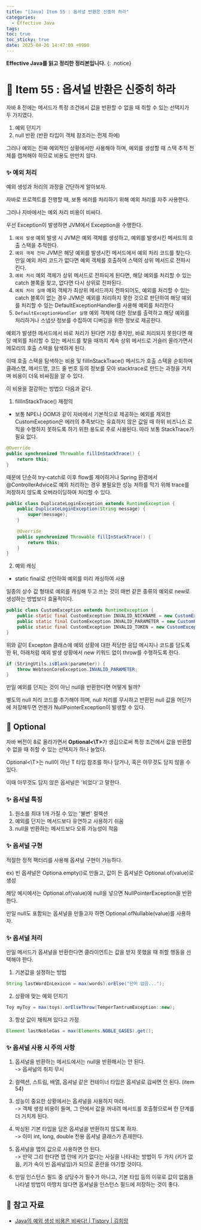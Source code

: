 ```yaml
---
title: "[Java] Item 55 : 옵셔널 반환은 신중히 하라"
categories:
  - Effective Java
tags:
toc: true
toc_sticky: true
date: 2025-04-26 14:47:00 +0900
---
```


<strong>Effective Java를 읽고 정리한 정리본입니다.</strong>
{: .notice}

# 📌 Item 55 : 옵셔널 반환은 신중히 하라

자바 8 전에는 메서드가 특정 조건에서 값을 반환할 수 없을 때 취할 수 있는 선택지가 두 가지였다.

1. 예외 던지기
2. null 반환 (반환 타입이 객체 참조라는 전제 하에)

그러나 예외는 진짜 예외적인 상황에서만 사용해야 하며, 예외를 생성할 때 스택 추적 전체를 캡쳐해야 하므로 비용도 만만치 않다.

### ✨ 예외 처리

예외 생성과 처리의 과정을 간단하게 알아보자.

자바로 프로젝트를 진행할 때, 보통 에러를 처리하기 위해 예외 처리를 자주 사용한다.

그러나 자바에서는 예외 처리 비용이 비싸다.

우선 Exception이 발생하면 JVM에서 Exception을 수행한다.

1. `예외 발생` 예외 발생 시 JVM은 예외 객체를 생성하고, 예외를 발생시킨 메서드의 호출 스택을 추적한다.
2. `예외 객체 전파` JVM은 해당 예외를 발생시킨 메서드에서 예외 처리 코드를 찾는다. 만일 예외 처리 코드가 없다면 예외 객체를 호출하여 스택의 상위 메서드로 전파시킨다.
3. `예외 처리` 예외 객체가 상위 메서드로 전파되게 된다면, 해당 예외를 처리할 수 있는 catch 블록을 찾고, 없다면 다시 상위로 전파된다.
4. `예외 처리 실패` 예외 객체가 최상위 메서드까지 전파되어도, 예외를 처리할 수 있는 catch 블록이 없는 경우 JVM은 예외를 처리하지 못한 것으로 판단하여 해당 예외를 처리할 수 있는 DefaultExceptionHandler를 사용해 예외를 처리한다
5. `DefaultExceptionHandler 실행` 예외 객체에 대한 정보를 출력하고 해당 예외를 처리하거나 스냅샷 정보를 수집하여 디버깅을 위한 정보로 제공한다.

예외가 발생한 메서드에서 바로 처리가 된다면 가장 좋지만, 바로 처리되지 못한다면 해당 예외를 처리할 수 있는 메서드를 찾을 때까지 계속 상위 메서드로 거슬러 올라가면서 메모리의 호출 스택을 탐색하게 된다.

이때 호출 스택을 탐색하는 비용 및 fillInStackTrace() 메서드가 호출 스택을 순회하며 클래스명, 메서드명, 코드 줄 번호 등의 정보를 모아 stacktrace로 만드는 과정을 거치며 비용이 더욱 비싸짐을 알 수 있다.

이 비용을 절감하는 방법으 다음과 같다.

1. fillInStackTrace() 재정의
- 보통 NPE나 OOM과 같이 자바에서 기본적으로 제공하는 예외를 제외한 CustomException은 에러의 추족보다는 유효하지 않은 값일 때 하위 비즈니스 로직을 수행하지 못하도록 하기 위한 용도로 주로 사용된다. 따라 보통 StackTrace가 필요 없다.

```java
@Override 
public synchronized Throwable fillInStackTrace() { 
	return this; 
}
```

때문에 단순히 try-catch로 이후 flow를 제어하거나 Spring 환경에서 @ControllerAdvice로 예외 처리하는 경우 불필요한 성능 저하를 막기 위해 trace를 저장하지 않도록 오버라이딩하여 처리할 수 있다.

```java
public class DuplicateLoginException extends RuntimeException {
	public DuplicateLoginException(String message) { 
		super(message); 
	} 
	
	@Override 
	public synchronized Throwable fillInStackTrace() {
		return this; 
    } 
}
```

2. 예외 캐싱
- static final로 선언하여 예외를 미리 캐싱하여 사용

일종의 상수 값 형태로 예외를 캐싱해 두고 쓰는 것이 매번 같은 종류의 예외로 new로 생성하는 방법보다 효율적이다.

```java
public class CustomException extends RuntimeException {
	public static final CustomException INVALID_NICKNAME = new CustomException(ResponseType.INVALID_NICKNAME);     
	public static final CustomException INVALID_PARAMETER = new CustomException(ResponseType.INVALID_PARAMETER);     
	public static final CustomException INVALID_TOKEN = new CustomException(ResponseType.INVALID_TOKEN);     //생략 
}
```

위와 같이 Excepton 클래스에 예외 상황에 대한 적당한 응답 메시지나 코드를 담도록 한 뒤, 아래처럼 예외 발생 상황에서 new 키워드 없이 throw를 수행하도록 한다.

```java
if (StringUtils.isBlank(parameter)) {
	throw WebtoonCoreException.INVALID_PARAMETER; 
}
```

만일 예외를 던지는 것이 아닌 null을 반환한다면 어떻게 될까?

별도의 null 처리 코드를 추가해야 하며, null 처리를 무시하고 반환된 null 값을 어딘가에 저장해두면 언젠가 NullPointerException이 발생할 수 있다.

## 🫧 Optional

자바 버전이 8로 올라가면서 <strong>Optional<\T></strong>가 생김으로써 특정 조건에서 값을 반환할 수 없을 때 취할 수 있는 선택지가 하나 늘었다.

Optional<\T>는 null이 아닌 T 타입 참조를 하나 담거나, 혹은 아무것도 담지 않을 수 있다.

이때 아무것도 담지 않은 옵셔널은 '비었다'고 말한다.

### ✨ 옵셔널 특징

1. 원소를 최대 1개 가질 수 있는 '불변' 컬렉션
2. 예외를 던지는 메서드보다 유연하고 사용하기 쉬움
3. null을 반환하는 메서드보다 오류 가능성이 적음


### ✨ 옵셔널 구현

적절한 정적 팩터리를 사용해 옵셔널 구현이 가능하다.

ex) 빈 옵셔널은 Optiona.empty()로 만들고, 값이 든 옵셔널은 Optional.of(value)로 생성

해당 예시에서는 Optional.of(value)에 null을 넣으면 NullPointerException을 반환한다.

만일 null도 포함되는 옵셔널을 만들고자 하면 Optional.ofNullable(value)를 사용하자.

### ✨ 옵셔널 처리

만일 메서드가 옵셔널을 반환한다면 클라이언트는 값을 받지 못했을 때 취할 행동을 선택해야 한다.

1. 기본값을 설정하는 방법

```java
String lastWordInLexicon = max(words).orElse("단어 없음...");
```

2. 상황에 맞는 예외 던지기

```java
Toy myToy = max(toys).orElseThrow(TemperTantrumException::new);
```

3. 항상 값이 채워져 있다고 가정

```java
Element lastNobleGas = max(Elements.NOBLE_GASES).get();
```

### ✨ 옵셔널 사용 시 주의 사항

1. 옵셔널을 반환하는 메서드에서는 null을 반환해서는 안 된다.
<br/> -> 옵셔널의 취지 무시

2. 컬렉션, 스트림, 배열, 옵셔널 같은 컨테이너 타입은 옵셔널로 감싸면 안 된다. (item 54)

3. 성능이 중요한 상황에서는 옵셔널을 사용하지 마라.
<br/> -> 객체 생성 비용이 들며, 그 안에서 값을 꺼내려 메서드를 호출함으로써 한 단계를 더 거치게 된다.

4. 박싱된 기본 타입을 담은 옵셔널을 반환하지 않도록 하자.
<br/> -> 이미 int, long, double 전용 옵셔널 클래스가 존재한다.

5. 옵셔널을 맵의 값으로 사용하면 안 된다.
<br/> -> 만약 그리 한다면 맵 안에 키가 없다는 사실을 나타내는 방법이 두 가지 (키가 없음, 키가 속이 빈 옵셔널임)가 되므로 혼란을 야기할 것이다.

6. 만일 인스턴스 필드 중 상당수가 필수가 아니고, 기본 타입 등의 이유로 값이 없음을 나타낼 방법이 마땅치 않다면 옵셔널을 인스턴스 필드에 저장하는 것이 좋다.

## 🫧 참고 자료
- [Java의 예외 생성 비용은 비싸다! | Tistory | 김희망](https://velog.io/@hope0206/Java%EC%9D%98-%EC%98%88%EC%99%B8-%EC%83%9D%EC%84%B1-%EB%B9%84%EC%9A%A9-%EB%B9%84%EC%9A%A9-%EC%A0%88%EA%B0%90-%EB%B0%A9%EB%B2%95#:~:text=%EC%98%88%EC%99%B8%20%EB%B0%9C%EC%83%9D:%20%EC%98%88%EC%99%B8%EA%B0%80%20%EB%B0%9C%EC%83%9D%ED%95%98%EB%A9%B4%20JVM%EC%9D%80%20%EC%98%88%EC%99%B8%20%EA%B0%9D%EC%B2%B4%EB%A5%BC,%EC%98%88%EC%99%B8%20%EA%B0%9D%EC%B2%B4%EB%A5%BC%20%ED%98%B8%EC%B6%9C%ED%95%98%EC%97%AC%20%EC%8A%A4%ED%83%9D%EC%9D%98%20%EC%83%81%EC%9C%84%20%EB%A9%94%EC%84%9C%EB%93%9C%EB%A1%9C%20%EC%A0%84%ED%8C%8C%EC%8B%9C%ED%82%A8%EB%8B%A4.)